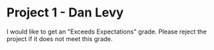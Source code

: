 # Project 1 - Dan Levy

I would like to get an "Exceeds Expectations" grade. Please reject the project if it does not meet this grade.

